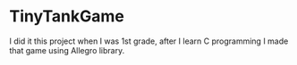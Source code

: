 # TinyTankGame
I did it this project when I was 1st grade, after I learn C programming I made that game using Allegro library.

